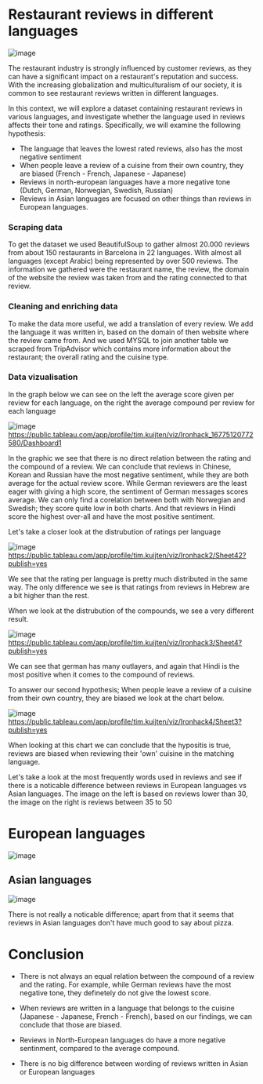# Restaurant reviews in different languages
![image](https://user-images.githubusercontent.com/121023453/221655099-49b3a661-4609-4534-afd2-a4d400fd5651.png)

The restaurant industry is strongly influenced by customer reviews, as they can have a significant impact on a restaurant's reputation and success. With the increasing globalization and multiculturalism of our society, it is common to see restaurant reviews written in different languages.

In this context, we will explore a dataset containing restaurant reviews in various languages, and investigate whether the language used in reviews affects their tone and ratings. Specifically, we will examine the following hypothesis:

- The language that leaves the lowest rated reviews, also has the most negative sentiment 
- When people leave a review of a cuisine from their own country, they are biased (French - French, Japanese - Japanese)
- Reviews in north-european languages have a more negative tone (Dutch, German, Norwegian, Swedish, Russian)
- Reviews in Asian languages are focused on other things than reviews in European languages. 

### Scraping data 
To get the dataset we used BeautifulSoup to gather almost 20.000 reviews from about 150 restaurants in Barcelona in 22 languages. With almost all languages (except Arabic) being represented by over 500 reviews. The information we gathered were the restaurant name, the review, the domain of the website the review was taken from and the rating connected to that review.

### Cleaning and enriching data
To make the data more useful, we add a translation of every review. We add the language it was written in, based on the domain of then website where the review came from. And we used MYSQL to join another table we scraped from TripAdvisor which contains more information about the restaurant; the overall rating and the cuisine type. 

### Data vizualisation 
In the graph below we can see on the left the average score given per review for each language, on the right the average compound per review for each language

![image](https://user-images.githubusercontent.com/121023453/221659517-fd16be9f-2b6e-4f3a-9613-77062d7367f2.png)
https://public.tableau.com/app/profile/tim.kuijten/viz/Ironhack_16775120772580/Dashboard1

In the graphic we see that there is no direct relation between the rating and the compound of a review.
We can conclude that reviews in Chinese, Korean and Russian have the most negative sentiment, while they are both average for the actual review score.
While German reviewers are the least eager with giving a high score, the sentiment of German messages scores average.
We can only find a corelation between both with Norwegian and Swedish; they score quite low in both charts. And that reviews in Hindi score the highest over-all and have the most positive sentiment.

Let's take a closer look at the distrubution of ratings per language 

![image](https://user-images.githubusercontent.com/121023453/221661561-e8efe6f5-1138-4744-9bfa-7130a145e816.png)
https://public.tableau.com/app/profile/tim.kuijten/viz/Ironhack2/Sheet42?publish=yes

We see that the rating per language is pretty much distributed in the same way. The only difference we see is that ratings from reviews in Hebrew are a bit higher than the rest.

When we look at the distrubution of the compounds, we see a very different result.

![image](https://user-images.githubusercontent.com/121023453/221661454-130e7591-46d8-42a0-af3f-378052256b3f.png)
https://public.tableau.com/app/profile/tim.kuijten/viz/Ironhack3/Sheet4?publish=yes

We can see that german has many outlayers, and again that Hindi is the most positive when it comes to the compound of reviews.

To answer our second hypothesis; When people leave a review of a cuisine from their own country, they are biased we look at the chart below.

![image](https://user-images.githubusercontent.com/121023453/221667365-728894e8-e054-4e21-a1d3-05ba90bc8046.png)
https://public.tableau.com/app/profile/tim.kuijten/viz/Ironhack4/Sheet3?publish=yes

When looking at this chart we can conclude that the hypositis is true, reviews are biased when reviewing their 'own' cuisine in the matching language. 


Let's take a look at the most frequently words used in reviews and see if there is a noticable difference between reviews in European languages vs Asian languages.
The image on the left is based on reviews lower than 30, the image on the right is reviews between 35 to 50
# European languages

![image](https://user-images.githubusercontent.com/121023453/221662653-916df457-2738-4b1d-9fd2-3890b324367d.png)

## Asian languages

![image](https://user-images.githubusercontent.com/121023453/221662344-987ffce2-b632-49e6-a8a4-9a87716169b5.png)

There is not really a noticable difference; apart from that it seems that reviews in Asian languages don't have much good to say about pizza.



# Conclusion
- There is not always an equal relation between the compound of a review and the rating. For example, while German reviews have the most negative tone, they definetely do not give the lowest score. 

- When reviews are written in a language that belongs to the cuisine (Japanese - Japanese, French - French), based on our findings, we can conclude that those are biased. 

- Reviews in North-European languages do have a more negative sentinment, compared to the average compound. 

- There is no big difference between wording of reviews written in Asian or European languages 
